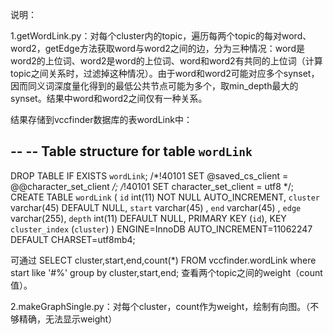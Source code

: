 说明：

1.getWordLink.py：对每个cluster内的topic，遍历每两个topic的每对word、word2，getEdge方法获取word与word2之间的边，分为三种情况：word是word2的上位词、word2是word的上位词、word和word2有共同的上位词（计算topic之间关系时，过滤掉这种情况）。由于word和word2可能对应多个synset，因而同义词深度量化得到的最低公共节点可能为多个，取min_depth最大的synset。结果中word和word2之间仅有一种关系。

结果存储到vccfinder数据库的表wordLink中：

-- 
-- Table structure for table `wordLink` 
-- 

DROP TABLE IF EXISTS `wordLink`; 
/*!40101 SET @saved_cs_client     = @@character_set_client */; 
/*!40101 SET character_set_client = utf8 */; 
CREATE TABLE `wordLink` ( 
  `id` int(11) NOT NULL AUTO_INCREMENT, 
  `cluster` varchar(45) DEFAULT NULL, 
  `start` varchar(45) , 
  `end` varchar(45) , 
  `edge` varchar(255), 
  `depth` int(11) DEFAULT NULL, 
  PRIMARY KEY (`id`), 
  KEY `cluster_index` (`cluster`) 
) ENGINE=InnoDB AUTO_INCREMENT=11062247 DEFAULT CHARSET=utf8mb4;

可通过
SELECT cluster,start,end,count(*) FROM vccfinder.wordLink where start like '#%' group by cluster,start,end;
查看两个topic之间的weight（count值）。

2.makeGraphSingle.py：对每个cluster，count作为weight，绘制有向图。（不够精确，无法显示weight）
